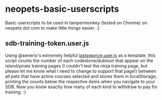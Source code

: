# neopets-basic-userscripts
Basic userscripts to be used in tampermonkey (tested on Chrome) on neopets dot com to make little things easier. :)

## sdb-training-token.user.js
Using @senerio's extremely helpful [lastswprice.user.js](https://github.com/senerio/neopets-userscripts/blob/main/lastswprice.user.js) as a template, this script counts the number of each codestone/dubloon that appear on the island/pirate training pages (I couldn't test the ninja training page, but please let me know what I need to change to support that page!) between all pets that have active courses selected and stores them in localStorage, printing the counts below the respective items when you navigate to your SDB.  Now you know exactly how many of each kind to withdraw to pay for training. :)
